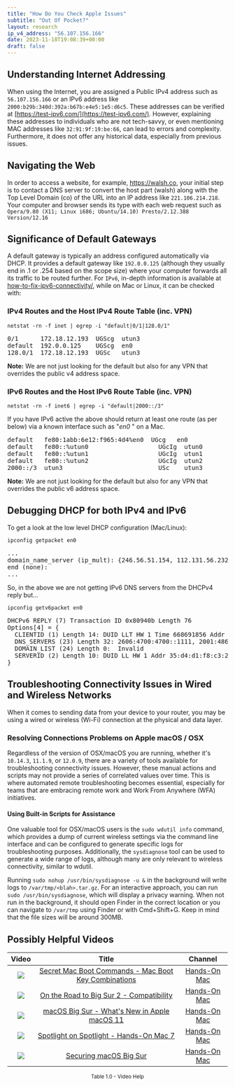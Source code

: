 ```yaml
---
title: "How Do You Check Apple Issues"
subtitle: "Out Of Pocket?"
layout: research
ip_v4_address: "56.107.156.166"
date: 2023-11-18T19:08:39+00:00
draft: false
---
```


## Understanding Internet Addressing

When using the Internet, you are assigned a Public IPv4 address such as ```56.107.156.166``` or an IPv6 address like ```2000:b29b:340d:392a:b67b:e4e5:1e5:d6c5```. These addresses can be verified at [https://test-ipv6.com/](https://test-ipv6.com/). However, explaining these addresses to individuals who are not tech-savvy, or even mentioning MAC addresses like ```32:91:9f:19:be:66```, can lead to errors and complexity. Furthermore, it does not offer any historical data, especially from previous issues.
## Navigating the Web

In order to access a website, for example, https://walsh.co, your initial step is to contact a DNS server to convert the host part (walsh) along with the Top Level Domain (co) of the URL into an IP address like ```221.106.214.218```. Your computer and browser sends its type with each web request such as <br>```Opera/9.80 (X11; Linux i686; Ubuntu/14.10) Presto/2.12.388 Version/12.16```
## Significance of Default Gateways

A default gateway is typically an address configured automatically via DHCP. It provides a default gateway like ```192.0.0.125``` (although they usually end in .1 or .254 based on the scope size) where your computer forwards all its traffic to be routed further. For ```IPv6```, in-depth information is available at [how-to-fix-ipv6-connectivity/](/blog/how-to-fix-ipv6-connectivity/), while on Mac or Linux, it can be checked with: <br>
### IPv4 Routes and the Host IPv4 Route Table (inc. VPN)
```netstat -rn -f inet | egrep -i "default|0/1|128.0/1"```

<pre>
0/1      172.18.12.193  UGScg  utun3
default  192.0.0.125    UGScg  en0
128.0/1  172.18.12.193  UGSc   utun3</pre>

**Note:** We are not just looking for the default but also for any VPN that overrides the public v4 address space.

### IPv6 Routes and the Host IPv6 Route Table (inc. VPN)
```netstat -rn -f inet6 | egrep -i "default|2000::/3"```

If you have IPv6 active the above should return at least one route (as per below) via a known interface such as "_en0_ " on a Mac. 

<pre>
default   fe80:1abb:6e12:f965:4d4%en0  UGcg   en0
default   fe80::%utun0                   UGcIg  utun0
default   fe80::%utun1                   UGcIg  utun1
default   fe80::%utun2                   UGcIg  utun2
2000::/3  utun3                          USc    utun3</pre>

**Note:** We are not just looking for the default but also for any VPN that overrides the public v6 address space.
<br>

## Debugging DHCP for both IPv4 and IPv6

To get a look at the low level DHCP configuration (Mac/Linux): 

```ipconfig getpacket en0```

<pre>
...
domain_name_server (ip_mult): {246.56.51.154, 112.131.56.232}
end (none):
...</pre>

So, in the above we are not getting IPv6 DNS servers from the DHCPv4 reply but...

```ipconfig getv6packet en0```

<pre>
DHCPv6 REPLY (7) Transaction ID 0x80940b Length 76
Options[4] = {
  CLIENTID (1) Length 14: DUID LLT HW 1 Time 668691856 Addr 32:91:9f:19:be:66
  DNS_SERVERS (23) Length 32: 2606:4700:4700::1111, 2001:4860:4860::8844
  DOMAIN_LIST (24) Length 0:  Invalid
  SERVERID (2) Length 10: DUID LL HW 1 Addr 35:d4:d1:f8:c3:27
}</pre>




## Troubleshooting Connectivity Issues in Wired and Wireless Networks
When it comes to sending data from your device to your router, you may be using a wired or wireless (Wi-Fi) connection at the physical and data layer.
### Resolving Connections Problems on Apple macOS / OSX
Regardless of the version of OSX/macOS you are running, whether it's ```10.14.3```, ```11.1.9```, or ```12.0.9```, there are a variety of tools available for troubleshooting connectivity issues. However, these manual actions and scripts may not provide a series of correlated values over time. This is where automated remote troubleshooting becomes essential, especially for teams that are embracing remote work and Work From Anywhere (WFA) initiatives.
#### Using Built-in Scripts for Assistance
One valuable tool for OSX/macOS users is the ```sudo wdutil info``` command, which provides a dump of current wireless settings via the command line interface and can be configured to generate specific logs for troubleshooting purposes. Additionally, the ```sysdiagnose``` tool can be used to generate a wide range of logs, although many are only relevant to wireless connectivity, similar to wdutil.

Running ```sudo nohup /usr/bin/sysdiagnose -u &``` in the background will write logs to ```/var/tmp/<blah>.tar.gz```. For an interactive approach, you can run ```sudo /usr/bin/sysdiagnose```, which will display a privacy warning. When not run in the background, it should open Finder in the correct location or you can navigate to ```/var/tmp``` using Finder or with Cmd+Shift+G. Keep in mind that the file sizes will be around 300MB.
## Possibly Helpful Videos

<link href="/plugins/lity/css/lity.min.css" rel="stylesheet">
<script src="/plugins/lity/js/lity.min.js"></script>
<div class="table1-start"></div>

|Video | Title | Channel |
| :---: | :---: | :---: |
|<a href="https://www.youtube.com/watch?v=VwNYWAxHCgM" data-lity><img src="https://i.ytimg.com/vi/VwNYWAxHCgM/default.jpg" class="img-fluid"></a>|<a href="https://www.youtube.com/watch?v=VwNYWAxHCgM" data-lity>Secret Mac Boot Commands - Mac Boot Key Combinations</a>|<a target="_blank" href="https://www.youtube.com/channel/UCg43DP8MdHVcl4rFK_delBg" >Hands-On Mac</a>|
|<a href="https://www.youtube.com/watch?v=HEbK-Tignuc" data-lity><img src="https://i.ytimg.com/vi/HEbK-Tignuc/default.jpg" class="img-fluid"></a>|<a href="https://www.youtube.com/watch?v=HEbK-Tignuc" data-lity>On the Road to Big Sur 2 - Compatibility</a>|<a target="_blank" href="https://www.youtube.com/channel/UCg43DP8MdHVcl4rFK_delBg" >Hands-On Mac</a>|
|<a href="https://www.youtube.com/watch?v=JMKi6o9kaZI" data-lity><img src="https://i.ytimg.com/vi/JMKi6o9kaZI/default.jpg" class="img-fluid"></a>|<a href="https://www.youtube.com/watch?v=JMKi6o9kaZI" data-lity>macOS Big Sur - What&#39;s New in Apple macOS 11</a>|<a target="_blank" href="https://www.youtube.com/channel/UCg43DP8MdHVcl4rFK_delBg" >Hands-On Mac</a>|
|<a href="https://www.youtube.com/watch?v=RslZ4W1EPqk" data-lity><img src="https://i.ytimg.com/vi/RslZ4W1EPqk/default.jpg" class="img-fluid"></a>|<a href="https://www.youtube.com/watch?v=RslZ4W1EPqk" data-lity>Spotlight on Spotlight - Hands-On Mac 7</a>|<a target="_blank" href="https://www.youtube.com/channel/UCg43DP8MdHVcl4rFK_delBg" >Hands-On Mac</a>|
|<a href="https://www.youtube.com/watch?v=7KdhJimuhNw" data-lity><img src="https://i.ytimg.com/vi/7KdhJimuhNw/default.jpg" class="img-fluid"></a>|<a href="https://www.youtube.com/watch?v=7KdhJimuhNw" data-lity>Securing macOS Big Sur</a>|<a target="_blank" href="https://www.youtube.com/channel/UCg43DP8MdHVcl4rFK_delBg" >Hands-On Mac</a>|

<center><small>Table 1.0 - Video Help</small></center>
 <br>
<div class="table1-end"></div>
<script type="text/javascript">
(function() {
    $('div.table1-start').nextUntil('div.table1-end', 'table').addClass('table thead-dark table-striped table-responsive rounded').attr('id', 't1');
    $('#t1').find('thead').addClass('thead-dark');
})();
</script>
